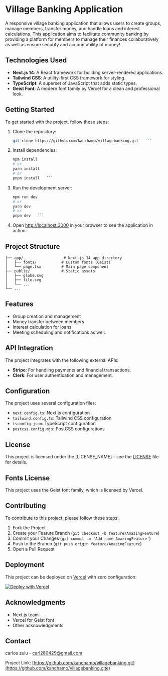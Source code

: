 # Village Banking Application

A responsive village banking application that allows users to create groups, manage members, transfer money, and handle loans and interest calculations. This application aims to facilitate community banking by providing a platform for members to manage their finances collaboratively as well as ensure security and accountability of money!.

## Technologies Used

- **Next.js 14**: A React framework for building server-rendered applications.
- **Tailwind CSS**: A utility-first CSS framework for styling.
- **TypeScript**: A superset of JavaScript that adds static types.
- **Geist Font**: A modern font family by Vercel for a clean and professional look.

## Getting Started

To get started with the project, follow these steps:

1. Clone the repository:
   ```bash
   git clone https://github.com/kanchamo/villagebanking.git   ```

2. Install dependencies:
   ```bash
   npm install
   # or
   yarn install
   # or
   pnpm install   ```

3. Run the development server:
   ```bash
   npm run dev
   # or
   yarn dev
   # or
   pnpm dev   ```

4. Open [http://localhost:3000](http://localhost:3000) in your browser to see the application in action.

## Project Structure

```
├── app/                  # Next.js 14 app directory
│   ├── fonts/           # Custom fonts (Geist)
│   └── page.tsx         # Main page component
├── public/              # Static assets
│   ├── globe.svg
│   ├── file.svg
│   └── ...
└── ...
```

## Features

- Group creation and management
- Money transfer between members
- Interest calculation for loans
- Meeting scheduling and notifications as welL

## API Integration

The project integrates with the following external APIs:

- **Stripe**: For handling payments and financial transactions.
- **Clerk**: For user authentication and management.

## Configuration

The project uses several configuration files:

- `next.config.ts`: Next.js configuration
- `tailwind.config.ts`: Tailwind CSS configuration
- `tsconfig.json`: TypeScript configuration
- `postcss.config.mjs`: PostCSS configurations

## License

This project is licensed under the [LICENSE_NAME] - see the [LICENSE](LICENSE) file for details.

## Fonts License

This project uses the Geist font family, which is licensed by Vercel.

## Contributing

To contribute to this project, please follow these steps:

1. Fork the Project
2. Create your Feature Branch (`git checkout -b feature/AmazingFeature`)
3. Commit your Changes (`git commit -m 'Add some AmazingFeature'`)
4. Push to the Branch (`git push origin feature/AmazingFeature`)
5. Open a Pull Request

## Deployment

This project can be deployed on [Vercel](https://vercel.com) with zero configuration:

[![Deploy with Vercel](https://vercel.com/button)](https://vercel.com/new/clone?repository-url=https://github.com/yourusername/your-repo-name)

## Acknowledgments

- Next.js team
- Vercel for Geist font
- Other acknowledgments

## Contact

carlos zulu  - carl280429@gmail.com

Project Link: [https://github.com/kanchamo/villagebanking.git](https://github.com/kanchamo/villagebanking.gite)
